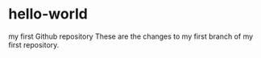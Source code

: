 # hello-world
my first Github repository
These are the changes to my first branch of my first repository.
